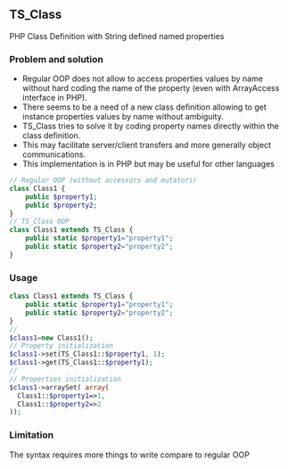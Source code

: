 ## TS_Class
PHP Class Definition with String defined named properties
### Problem and solution
* Regular OOP does not allow to access properties values by name without hard coding the name of the property (even with ArrayAccess interface in PHP).  
* There seems to be a need of a new class definition allowing to get instance properties values by name without ambiguity.  
* TS_Class tries to solve it by coding property names directly within the class definition.  
* This may facilitate server/client transfers and more generally object communications.  
* This implementation is in PHP but may be useful for other languages
```php
// Regular OOP (without accessors and mutators)
class Class1 {
    public $property1;
    public $property2;
}
// TS_Class OOP
class Class1 extends TS_Class {
    public static $property1="property1";
    public static $property2="property2";
}
```
### Usage
```php
class Class1 extends TS_Class {
    public static $property1="property1";
    public static $property2="property2";
}
//
$class1=new Class1();
// Property initialization
$class1->set(TS_Class1::$property1, 1);
$class1->get(TS_Class1::$property1);
//
// Properties initialization
$class1->arraySet( array(
  Class1::$property1=>1,
  Class1::$property2=>2
));
```
### Limitation  
The syntax requires more things to write compare to regular OOP
